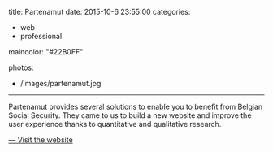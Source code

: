 title: Partenamut
date: 2015-10-6 23:55:00
categories:
- web
- professional

maincolor: "#22B0FF"

photos:
- /images/partenamut.jpg
---

Partenamut provides several solutions to enable you to benefit from Belgian
Social Security. They came to us to build a new website and improve the user
experience thanks to quantitative and qualitative research.

[— Visit the website](http://www.partenamut.be)